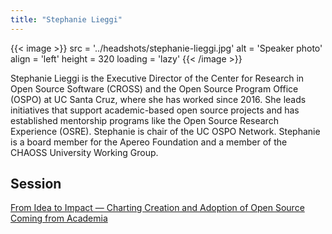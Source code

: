 ```yaml
---
title: "Stephanie Lieggi"
---
```


{{< image >}}
src = '../headshots/stephanie-lieggi.jpg'
alt = 'Speaker photo'
align = 'left'
height = 320
loading = 'lazy'
{{< /image >}}

Stephanie Lieggi is the Executive Director of the Center for Research in Open Source Software (CROSS) and the Open Source Program Office (OSPO) at UC Santa Cruz, where she has worked since 2016. She leads initiatives that support academic-based open source projects and has established mentorship programs like the Open Source Research Experience (OSRE). Stephanie is chair of the UC OSPO Network. Stephanie is a board member for the Apereo Foundation and a member of the CHAOSS University Working Group.

## Session

[From Idea to Impact — Charting Creation and Adoption of Open Source Coming from Academia](../sessions/from-idea-to-impact.md)
